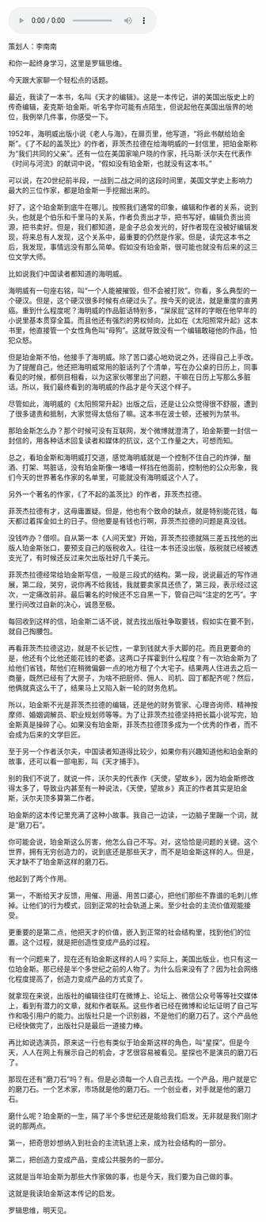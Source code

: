 <audio src="http://igetoss.cdn.igetget.com/mp3/201805/14/201805141232155543643874.mp3" controls="controls">您的浏览器不支持 audio 标签。</audio><p>策划人：李南南</p><p>和你一起终身学习，这里是罗辑思维。</p><p>今天跟大家聊一个轻松点的话题。</p><p>最近，我读了一本书，名叫《天才的编辑》。这是一本传记，讲的美国出版史上的传奇编辑，麦克斯·珀金斯。听名字你可能有点陌生，但说起他在美国出版界的地位，我例举几件事，你感受一下。</p><p>1952年，海明威出版小说《老人与海》，在扉页里，他写道，“将此书献给珀金斯”。《了不起的盖茨比》的作者，菲茨杰拉德在给海明威的一封信里，把珀金斯称为“我们共同的父亲”。还有一位在美国家喻户晓的作家，托马斯·沃尔夫在代表作《时间与河流》的献词中说，“假如没有珀金斯，也就没有这本书。”</p><p>可以说，在20世纪前半段，一战到二战之间的这段时间里，美国文学史上影响力最大的三位作家，都是珀金斯一手挖掘出来的。</p><p>好了，这个珀金斯到底牛在哪儿。按照我们通常的印象，编辑和作者的关系，说到头，也就是个伯乐和千里马的关系，作者负责出才华，把书写好，编辑负责出资源，把书卖好。但是，我们都知道，是金子总会发光的，好作者现在没被好编辑发现，将来总有人发现，这个关系中，最重要的仍然是作家。但是，读完这本书之后，我发现，事情远没有那么简单。假如没有珀金斯，很可能也就没有后来的这三位文学大师。</p><p>比如说我们中国读者都知道的海明威。</p><p>海明威有一句座右铭，叫“一个人能被摧毁，但不会被打败”。你看，多么典型的一个硬汉。但是，这个硬汉很多时候有点硬过头了。按今天的说法，就是重度的直男癌。重到什么程度呢？海明威的作品脏话特别多，“屎尿屁”这样的字眼在他早年的小说里基本贯穿全篇。而且他还有强烈的男权倾向，比如在《太阳照常升起》这本书里，他直接管一个女性角色叫“母狗”。这就导致没有一个编辑敢碰他的作品，怕犯众怒。</p><p>但是珀金斯不怕，他接手了海明威。除了苦口婆心地劝说之外，还得自己上手改。为了提醒自己，他还把海明威常用的脏话列了个清单，写在办公桌的日历上，同事看见的时候，都侧目相看，以为这家伙哪里出了问题，干嘛在日历上写那么多脏话。所以，我们最终看到的海明威的作品才是今天这个样子。</p><p>尽管如此，海明威的《太阳照常升起》出版之后，还是让公众觉得很不舒服，遭到了很多谴责和抵制，大家觉得太低俗了嘛。这本书在波士顿，还被列为禁书。</p><p>那珀金斯怎么办？那个时候可没有互联网，发个微博就澄清了，珀金斯要一封信一封信的，用各种话术回复读者和媒体的抗议，这个工作量之大，可想而知。</p><p>总之，看珀金斯和海明威打交道，感觉海明威就是一个控制不住自己的炸弹，酗酒、打架、骂脏话，没有珀金斯像一堵墙一样挡在他面前，控制他的公众形象，我们今天的世界著名作家的名单里，可能就没有海明威这个人了。</p><p>另外一个著名的作家，《了不起的盖茨比》的作者，菲茨杰拉德。</p><p>菲茨杰拉德有才，这毋庸置疑。但是，他也有个致命的缺点，就是特别能花钱，每天都过着挥金如土的日子。但他要是有钱也行啊，菲茨杰拉德的问题是真没钱。</p><p>没钱咋办？借呗。自从第一本《人间天堂》开始，菲茨杰拉德就隔三差五找他的出版人珀金斯张口，要预支自己的版税收入。往往一本书还没出版，版税就已经被透支光了，有时候还反过来欠出版社好几千美元。</p><p>菲茨杰拉德经常给珀金斯写信，一般是三段式的结构。第一段，说说最近的写作进展，第二段，哭穷，说你再不给我钱，我就要卖家具还债了，第三段，表示经过这次，一定痛改前非。最后署名的时候还不忘自黑一下，管自己叫“注定的乞丐”。字里行间改过自新的决心，诚恳至极。</p><p>每回收到这样的信，珀金斯二话不说，就去找出版社争取要钱，假如实在要不到，就自己掏腰包。</p><p>再看菲茨杰拉德这边，就是不长记性，一拿到钱就大手大脚的花。而且更要命的是，他还有个比他还能花钱的老婆。这两口子挥霍到什么程度？有一次珀金斯为了给他们省钱，帮他们在稍微偏僻一点的地方租了个大宅子。结果两人住进去之后一商量，既然已经有了大房子，为啥不把厨师、佣人、司机、园丁都配齐呢？然后，他俩就真这么干了，结果马上又陷入新一轮的财务危机。</p><p>所以，珀金斯不光是菲茨杰拉德的编辑，还是他的财务管家、心理咨询师、精神按摩师、婚姻调解员、职业规划师等等。为了让菲茨杰拉德坚持把长篇小说写完，珀金斯真是操碎了心。如果没有珀金斯，菲茨杰拉德顶多成为一个优秀的作者，而不会成为后来的文学巨匠。</p><p>至于另一个作者沃尔夫，中国读者知道得比较少，如果你有兴趣知道他和珀金斯的故事，还可以看一部电影，叫《天才捕手》。</p><p>别的我们不说了，就说一件，沃尔夫的代表作《天使，望故乡》，因为珀金斯修改得太多了，导致业内甚至有一种说法，《天使，望故乡》真正的作者其实是珀金斯，沃尔夫顶多算第二作者。</p><p>珀金斯的这本传记里充满了这种小故事。我自己一边读，一边脑子里蹦一个词，就是“磨刀石”。</p><p>你可能会说，珀金斯这么厉害，他怎么自己不写。对，这恰恰是问题的关键。这个世界，拥有无穷创造力的，说到底还是那些天才，而不是珀金斯这样的人。但是，天才缺不了珀金斯这样的磨刀石。</p><p>他起到了两个作用。</p><p>第一，不断给天才反馈，用催、用逼、用苦口婆心，把他们那些不靠谱的毛刺儿修掉。让他们的行为模式，回到正常的社会轨道上来。至少社会的主流价值观能接受。</p><p>更重要的是第二点，他把天才的价值，嵌入到正常的社会结构里，找到他们的位置。这个过程，就是把创造性变成产品的过程。</p><p>有一个问题来了，现在还有珀金斯这样的人吗？实际上，美国出版业，也只有这一位珀金斯。那已经是半个多世纪之前的人物了。为什么后来没有了？因为社会网络化程度提高了，创造力变成产品的方式变了。</p><p>就拿现在来说，出版社的编辑往往盯在微博上、论坛上、微信公众号等等社交媒体上，看到有潜力的文章，就和作者联系。这些作者已经在微博和论坛证明了自己写作和吸引用户的能力。出版社只是一个识别器，不是他们的磨刀石了。这个产品他已经快做完了，出版社只是最后一道接力棒。</p><p>再比如说选演员，原来这一行也有类似于珀金斯这样的角色，叫“星探”。但是今天，人人在网上有展示自己的机会，才艺很容易被看见。星探也不是演员的磨刀石了。</p><p>那现在还有“磨刀石”吗？有。但是必须每一个人自己去找。一个产品，用户就是它的磨刀石。一个艺术家，市场就是他的磨刀石。一个创业者，对手就是他的磨刀石。</p><p>磨什么呢？珀金斯的一生，隔了半个多世纪还是能给我们启发。无非就是我们刚才说的那两点。</p><p>第一，把奇思妙想纳入到社会的主流轨道上来，成为社会结构的一部分。</p><p>第二，把创造力变成产品，变成公共服务的一部分。</p><p>这就是当年珀金斯为那些大作家做的事，也是今天，我们要为自己做的事。</p><p>这就是我读珀金斯这本传记的启发。</p><p>罗辑思维，明天见。</p>